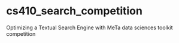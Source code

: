 # cs410_search_competition
Optimizing a Textual Search Engine with MeTa data sciences toolkit competition
